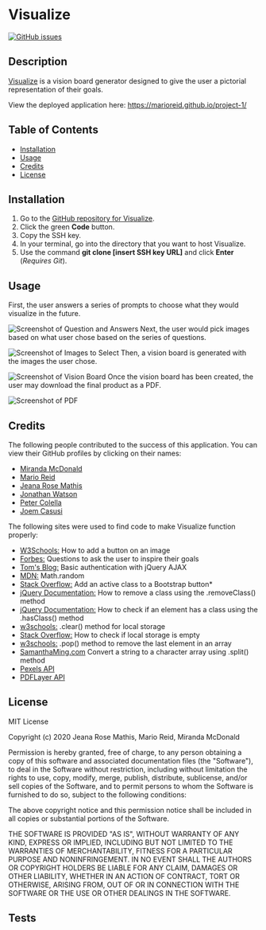 # Visualize
[![GitHub issues](https://img.shields.io/github/issues/MarioReid/project-1)](https://github.com/MarioReid/project-1/issues)
## Description 
[Visualize](https://marioreid.github.io/project-1/) is a vision board generator designed to give the user a pictorial representation of their goals.

View the deployed application here: https://marioreid.github.io/project-1/

## Table of Contents
* [Installation](#installation)
* [Usage](#usage)
* [Credits](#credits)
* [License](#license)

## Installation
1. Go to the [GitHub repository for Visualize](https://github.com/MarioReid/project-1/issues).
2. Click the green **Code** button.
3. Copy the SSH key.
4. In your terminal, go into the directory that you want to host Visualize.
5. Use the command **git clone [insert SSH key URL]** and click **Enter** (*Requires Git*).
## Usage
First, the user answers a series of prompts to choose what they would visualize in the future.
<!-- Insert Screenshot -->
![Screenshot of Question and Answers]()
Next, the user would pick images based on what user chose based on the series of questions. 
<!-- Insert Screenshot -->
![Screenshot of Images to Select]()
Then, a vision board is generated with the images the user chose.
<!-- Insert Screenshot -->
![Screenshot of Vision Board]()
Once the vision board has been created, the user may download the final product as a PDF.
<!-- Insert Screenshot -->
![Screenshot of PDF]()
## Credits
The following people contributed to the success of this application. You can view their GitHub profiles by clicking on their names:
* [Miranda McDonald](https://github.com/mirandagrace-dev)
* [Mario Reid](https://github.com/MarioReid)
* [Jeana Rose Mathis](https://github.com/jeanarose)
* [Jonathan Watson](https://github.com/jonathanjwatson) 
* [Peter Colella](https://github.com/petercolella)
* [Joem Casusi](https://github.com/jmccasusi)

The following sites were used to find code to make Visualize function properly:
* [W3Schools:](https://www.w3schools.com/howto/howto_css_button_on_image.asp) How to add a button on an image
* [Forbes:](https://www.forbes.com/sites/forbescoachescouncil/2018/08/22/13-questions-to-ask-yourself-to-identify-the-right-goal/?sh=7aac34b9355e) Questions to ask the user to inspire their goals
* [Tom's Blog:](https://blog.abelotech.com/posts/basic-authentication-jquery-ajax/) Basic authentication with jQuery AJAX
* [MDN:](https://developer.mozilla.org/en-US/docs/Web/JavaScript/Reference/Global_Objects/Math/random) Math.random
* [Stack Overflow:](https://stackoverflow.com/questions/30950952/how-to-set-bootstrap-button-to-active-on-click-using-javascript) Add an active class to a Bootstrap button*
* [jQuery Documentation:](https://api.jquery.com/removeclass/) How to remove a class using the .removeClass() method
* [jQuery Documentation:](https://api.jquery.com/hasclass/) How to check if an element has a class using the .hasClass() method
* [w3schools:](https://www.w3schools.com/jsref/met_storage_clear.asp) .clear() method for local storage
* [Stack Overflow:](https://stackoverflow.com/questions/16010827/html5-localstorage-checking-if-a-key-exists) How to check if local storage is empty
* [w3schools:](https://www.w3schools.com/jsref/jsref_pop.asp#:~:text=The%20pop()%20method%20removes,use%20the%20shift()%20method.) .pop() method to remove the last element in an array
* [SamanthaMing.com](https://www.samanthaming.com/tidbits/83-4-ways-to-convert-string-to-character-array/) Convert a string to a character array using .split() method
* [Pexels API](https://www.pexels.com/api/)
* [PDFLayer API](https://pdflayer.com/)
## License
MIT License

Copyright (c) 2020 Jeana Rose Mathis, Mario Reid, Miranda McDonald

Permission is hereby granted, free of charge, to any person obtaining a copy
of this software and associated documentation files (the "Software"), to deal
in the Software without restriction, including without limitation the rights
to use, copy, modify, merge, publish, distribute, sublicense, and/or sell
copies of the Software, and to permit persons to whom the Software is
furnished to do so, subject to the following conditions:

The above copyright notice and this permission notice shall be included in all
copies or substantial portions of the Software.

THE SOFTWARE IS PROVIDED "AS IS", WITHOUT WARRANTY OF ANY KIND, EXPRESS OR
IMPLIED, INCLUDING BUT NOT LIMITED TO THE WARRANTIES OF MERCHANTABILITY,
FITNESS FOR A PARTICULAR PURPOSE AND NONINFRINGEMENT. IN NO EVENT SHALL THE
AUTHORS OR COPYRIGHT HOLDERS BE LIABLE FOR ANY CLAIM, DAMAGES OR OTHER
LIABILITY, WHETHER IN AN ACTION OF CONTRACT, TORT OR OTHERWISE, ARISING FROM,
OUT OF OR IN CONNECTION WITH THE SOFTWARE OR THE USE OR OTHER DEALINGS IN THE
SOFTWARE.
## Tests